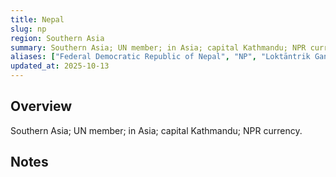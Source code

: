 ```yaml
---
title: Nepal
slug: np
region: Southern Asia
summary: Southern Asia; UN member; in Asia; capital Kathmandu; NPR currency.
aliases: ["Federal Democratic Republic of Nepal", "NP", "Loktāntrik Ganatantra Nepāl"]
updated_at: 2025-10-13
---
```


## Overview

Southern Asia; UN member; in Asia; capital Kathmandu; NPR currency.

## Notes

<!-- Add your first note below -->
